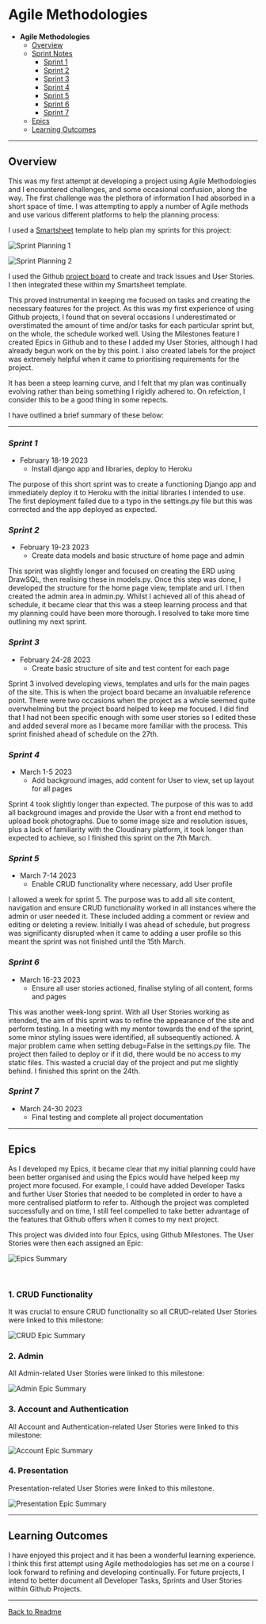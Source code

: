 # Agile Methodologies

* **Agile Methodologies**
  * [Overview](#overview)
  * [Sprint Notes](#sprint-notes)
    * [Sprint 1](#sprint-1)
    * [Sprint 2](#sprint-2)
    * [Sprint 3](#sprint-3)
    * [Sprint 4](#sprint-4)
    * [Sprint 5](#sprint-5)
    * [Sprint 6](#sprint-6)
    * [Sprint 7](#sprint-7)
  * [Epics](#epics)
  * [Learning Outcomes](#learning-outcomes)

<hr>

## **Overview**

This was my first attempt at developing a project using Agile Methodologies and I encountered challenges, and some occasional confusion, along the way. The first challenge was the plethora of information I had absorbed in a short space of time. I was attempting to apply a number of Agile methods and use various different platforms to help the planning process: 

I used a [Smartsheet](https://www.smartsheet.com) template to help plan my sprints for this project:

![Sprint Planning 1](docs/agile/sprint-planning1.png)

![Sprint Planning 2](docs/agile/sprint-planning2.png)

I used the Github [project board](https://github.com/users/AndypSheridan/projects/2) to create and track issues and User Stories. I then integrated these within my Smartsheet template.

This proved instrumental in keeping me focused on tasks and creating the necessary features for the project. As this was my first experience of using Github projects, I found that on several occasions I underestimated or overstimated the amount of time and/or tasks for each particular sprint but, on the whole, the schedule worked well. Using the Milestones feature I created Epics in Github and to these I added my User Stories, although I had already begun work on the by this point. I also created labels for the project was extremely helpful when it came to prioritising requirements for the project. 

It has been a steep learning curve, and I felt that my plan was continually evolving rather than being something I rigidly adhered to. On refelction, I consider this to be a good thing in some repects.

I have outlined a brief summary of these below:


<hr>

### *Sprint 1*

* February 18-19 2023
  * Install django app and libraries, deploy to Heroku

The purpose of this short sprint was to create a functioning Django app and immediately deploy it to Heroku with the initial libraries I intended to use. The first deployment failed due to a typo in the settings.py file but this was corrected and the app deployed as expected.

### *Sprint 2*

* February 19-23 2023
  * Create data models and basic structure of home page and admin

This sprint was slightly longer and focused on creating the ERD using DrawSQL, then realising these in models.py. Once this step was done, I developed the structure for the home page view, template and url. I then created the admin area in admin.py. Whilst I achieved all of this ahead of schedule, it became clear that this was a steep learning process and that my planning could have been more thorough. I resolved to take more time outlining my next sprint.

### *Sprint 3*

* February 24-28 2023
  * Create basic structure of site and test content for each page

Sprint 3 involved developing views, templates and urls for the main pages of the site. This is when the project board became an invaluable reference point. There were two occasions when the project as a whole seemed quite overwhelming but the project board helped to keep me focused. I did find that I had not been specific enough with some user stories so I edited these and added several more as I became more familiar with the process. This sprint finished ahead of schedule on the 27th.

### *Sprint 4*

* March 1-5 2023
  * Add background images, add content for User to view, set up layout for all pages

Sprint 4 took slightly longer than expected. The purpose of this was to add all background images and provide the User with a front end method to upload book photographs. Due to some image size and resolution issues, plus a lack of familiarity with the Cloudinary platform, it took longer than expected to achieve, so I finished this sprint on the 7th March.

### *Sprint 5*

* March 7-14 2023
  * Enable CRUD functionality where necessary, add User profile

I allowed a week for sprint 5. The purpose was to add all site content, navigation and ensure CRUD functionality worked in all instances where the admin or user needed it. These included adding a comment or review and editing or deleting a review. Initially I was ahead of schedule, but progress was significanty disrupted when it came to adding a user profile so this meant the sprint was not finished until the 15th March.

### *Sprint 6*

* March 16-23 2023
  * Ensure all user stories actioned, finalise styling of all content, forms and pages

This was another week-long sprint. With all User Stories working as intended, the aim of this sprint was to refine the appearance of the site and perform testing. In a meeting with my mentor towards the end of the sprint, some minor styling issues were identified, all subsequently actioned. A major problem came when setting debug=False in the settings.py file. The project then failed to deploy or if it did, there would be no access to my static files. This wasted a crucial day of the project and put me slightly behind. I finished this sprint on the 24th.

### *Sprint 7*

* March 24-30 2023
  * Final testing and complete all project documentation

<hr>

## **Epics**

As I developed my Epics, it became clear that my initial planning could have been better organised and using the Epics would have helped keep my project more focused. For example, I could have added Developer Tasks and further User Stories that needed to be completed in order to have a more centralised platform to refer to. Although the project was completed successfully and on time, I still feel compelled to take better advantage of the features that Github offers when it comes to my next project.

This project was divided into four Epics, using Github Milestones. The User Stories were then each assigned an Epic:

![Epics Summary](docs/agile/sfp-epics.png)

<br>

### 1. CRUD Functionality

It was crucial to ensure CRUD functionality so all CRUD-related User Stories were linked to this milestone:

![CRUD Epic Summary](docs/agile/sfp-crud-epic.png)
<br>

### 2. Admin

All Admin-related User Stories were linked to this milestone:

![Admin Epic Summary](docs/agile/sfp-epic-admin.png)
<br>

### 3. Account and Authentication

All Account and Authentication-related User Stories were linked to this milestone:

![Account Epic Summary](docs/agile/sfp-epic-account.png)
<br>

### 4. Presentation

Presentation-related User Stories were linked to this milestone.

![Presentation Epic Summary](docs/agile/sfp-epic-presentation.png)
<br>
<hr>

## Learning Outcomes

I have enjoyed this project and it has been a wonderful learning experience. I think this first attempt using Agile methodologies has set me on a course I look forward to refining and developing continually. For future projects, I intend to better document all Developer Tasks, Sprints and User Stories within Github Projects.


<hr>

[Back to Readme](/README.md)